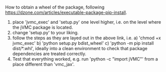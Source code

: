 How to obtain a wheel of the package, following https://dzone.com/articles/executable-package-pip-install.

1. place 'jvmc_exec' and 'setup.py' one level higher, i.e. on the level where the jVMC package is located.
2. change 'setup.py' to your liking.
3. follow the steps as they are layed out in the above link, i.e. 
	a) 'chmod +x jvmc_exec'
	b) 'python setup.py bdist_wheel'
	c) 'python -m pip install dist/*.whl', ideally into a clean environment to check that package dependencies are treated correctly.
4. Test that everything worked, e.g. run 'python -c "import jVMC"' from a place different than 'vmc_jax'.

